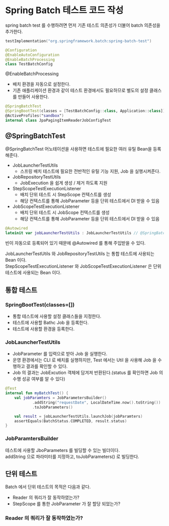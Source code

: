 # Spring Batch 테스트 코드 작성

spring batch test 를 수행하려면 먼저 기존 테스트 의존성가 더불어 batch 의존성을 추가한다.

```kotlin
testImplementation("org.springframework.batch:spring-batch-test")
```

```kotlin
@Configuration
@EnableAutoConfiguration
@EnableBatchProcessing
class TestBatchConfig
```

@EnableBatchProcessing 
* 배치 환경을 자동으로 설정한다.   
* 기존 애플리케이션 환경과 같이 테스트 환경에서도 필요하므로 별도의 설정 클래스를 만들어 사용한다.   

```kotlin
@SpringBatchTest
@SpringBootTest(classes = [TestBatchConfig::class, Application::class])
@ActiveProfiles("sandbox")
internal class JpaPagingItemReaderJobConfigTest
```

## @SpringBatchTest
@SpringBatchTest 어노테이션을 사용하면 테스트에 필요한 여러 유틸 Bean을 등록해준다.   

* JobLauncherTestUtils 
    * 스프링 배치 테스트에 필요한 전반적인 유틸 기능 지원, Job 을 실행시켜준다.
* JobRepositoryTestUtils
    * JobExecution 을 쉽게 생성 / 제거 하도록 지원
* StepScopeTestExecutionListener
    * 배치 단위 테스트 시 StepScope 컨텍스트를 생성
    * 해당 컨텍스트를 통해 JobParameter 등을 단위 테스트에서 DI 받을 수 있음
* JobScopeTestExecutionListener
    * 배치 단위 테스트 시 JobScope 컨텍스트를 생성
    * 해당 컨텍스트를 통해 JobParameter 등을 단위 테스트에서 DI 받을 수 있음

```kotlin
@Autowired
lateinit var jobLauncherTestUtils : JobLauncherTestUtils // @SpringBatchTest 가 자동으로 등록해준다
```

빈이 자동으로 등록되어 있기 때문에 @Autowired 를 통해 주입받을 수 있다.   

JobLauncherTestUtils 와 JobRepositoryTestUtils 는 통합 테스트에 사용되는 Bean 이다.   
StepScopeTestExecutionListener 와 JobScopeTestExecutionListener 은 단위 테스트에 사용되는 Bean 이다.   

## 통합 테스트

### SpringBootTest(classes=[])
- 통합 테스트에 사용할 설정 클래스들을 지정한다.
- 테스트에 사용할 Bathc Job 을 등록한다.
- 테스트에 사용할 환경을 등록한다.   

### JobLauncherTestUtils
- JobParameter 를 입력으로 받아 Job 을 실행한다.   
- 운영 환경에서는 CLI 로 배치를 실행하지만, Test 에서는 Util 을 사용해 Job 을 수행하고 결과를 확인할 수 있다.   
- Job 의 결과는 JobExcution 객체에 담겨져 반환된다.(status 를 확인하면 Job 의 수행 성공 여부를 알 수 있다)

```kotlin
@Test
internal fun myBatchTest() {
    val jobParamters = JobParametersBuilder()
            .addString("requestDate", LocalDateTime.now().toString())
            .toJobParameters()

    val result = jobLauncherTestUtils.launchJob(jobParamters)
    assertEquals(BatchStatus.COMPLETED, result.status)
}
```   

### JobParamtersBuilder
테스트에 사용할 JboParameters 를 빌딩할 수 있는 빌더이다.   
addString 으로 파라미터를 지정하고, toJobParameters() 로 빌딩한다.   

## 단위 테스트

Batch 에서 단위 테스트의 목적은 다음과 같다.   
* Reader 의 쿼리가 잘 동작하였는가?
* StepScope 를 통한 JobParameter 가 잘 할당 되었는가?

### Reader 의 쿼리가 잘 동작하였는가?

